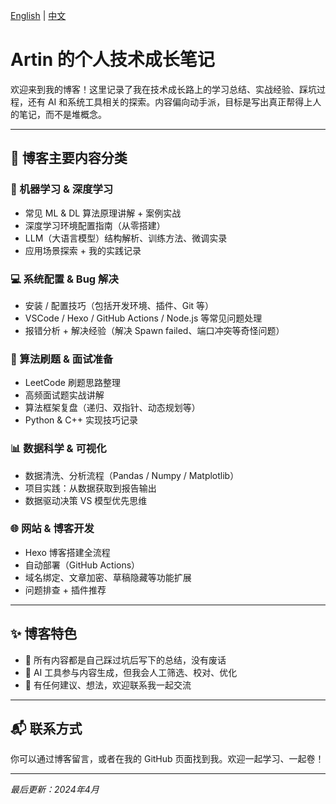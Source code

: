 [English](./README.md) | [中文](./README_CN.md)

# Artin 的个人技术成长笔记

欢迎来到我的博客！这里记录了我在技术成长路上的学习总结、实战经验、踩坑过程，还有 AI 和系统工具相关的探索。内容偏向动手派，目标是写出真正帮得上人的笔记，而不是堆概念。

---

## 🧭 博客主要内容分类

### 🧠 机器学习 & 深度学习
- 常见 ML & DL 算法原理讲解 + 案例实战
- 深度学习环境配置指南（从零搭建）
- LLM（大语言模型）结构解析、训练方法、微调实录
- 应用场景探索 + 我的实践记录

### 💻 系统配置 & Bug 解决
- 安装 / 配置技巧（包括开发环境、插件、Git 等）
- VSCode / Hexo / GitHub Actions / Node.js 等常见问题处理
- 报错分析 + 解决经验（解决 Spawn failed、端口冲突等奇怪问题）

### 📑 算法刷题 & 面试准备
- LeetCode 刷题思路整理
- 高频面试题实战讲解
- 算法框架复盘（递归、双指针、动态规划等）
- Python & C++ 实现技巧记录

### 📊 数据科学 & 可视化
- 数据清洗、分析流程（Pandas / Numpy / Matplotlib）
- 项目实践：从数据获取到报告输出
- 数据驱动决策 VS 模型优先思维

### 🌐 网站 & 博客开发
- Hexo 博客搭建全流程
- 自动部署（GitHub Actions）
- 域名绑定、文章加密、草稿隐藏等功能扩展
- 问题排查 + 插件推荐

---

## ✨ 博客特色

- 📌 所有内容都是自己踩过坑后写下的总结，没有废话
- 🤖 AI 工具参与内容生成，但我会人工筛选、校对、优化
- 💬 有任何建议、想法，欢迎联系我一起交流

---

## 📬 联系方式

你可以通过博客留言，或者在我的 GitHub 页面找到我。欢迎一起学习、一起卷！

---

*最后更新：2024年4月*
